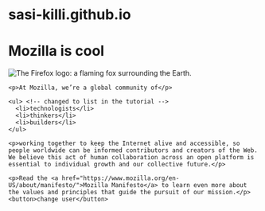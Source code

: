 # sasi-killi.github.io<!DOCTYPE html>
<html>
  <head>
    <meta charset="utf-8">
    <title>My test page</title>
    <link href="styles/Learning.css" rel="stylesheet">
    <link href="https://fonts.googleapis.com/css2?family=Kelly+Slab&display=swap" rel="stylesheet">
    <script src="script/Learning.js" defer></script>
  </head>
  <body>
    <h1>Mozilla is cool</h1>
    <img src="images/firefox-icon.png" alt="The Firefox logo: a flaming fox surrounding the Earth.">

    <p>At Mozilla, we’re a global community of</p>

    <ul> <!-- changed to list in the tutorial -->
      <li>technologists</li>
      <li>thinkers</li>
      <li>builders</li>
    </ul>

    <p>working together to keep the Internet alive and accessible, so people worldwide can be informed contributors and creators of the Web. We believe this act of human collaboration across an open platform is essential to individual growth and our collective future.</p>

    <p>Read the <a href="https://www.mozilla.org/en-US/about/manifesto/">Mozilla Manifesto</a> to learn even more about the values and principles that guide the pursuit of our mission.</p>
    <button>change user</button>
    
  </body>
</html>
